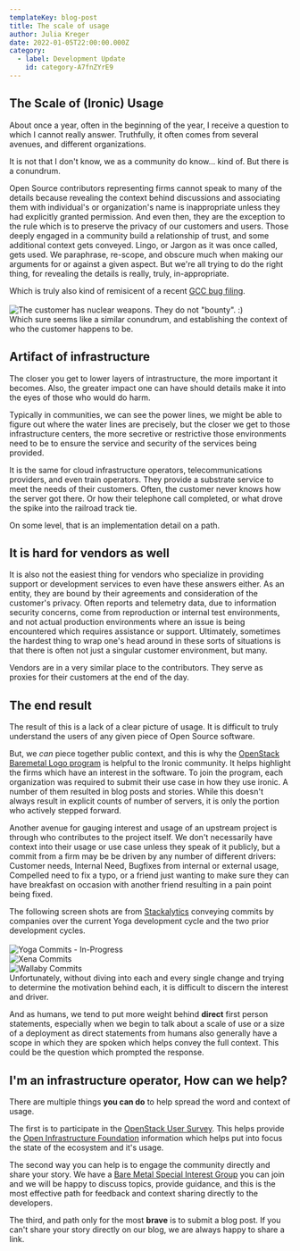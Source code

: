 ```yaml
---
templateKey: blog-post
title: The scale of usage
author: Julia Kreger
date: 2022-01-05T22:00:00.000Z
category:
  - label: Development Update
    id: category-A7fnZYrE9
---
```


## The Scale of (Ironic) Usage ##

About once a year, often in the beginning of the year, I receive a question to which I cannot really answer. Truthfully, it often comes from several avenues, and different organizations.

It is not that I don't know, we as a community do know... kind of. But there is a conundrum.

Open Source contributors representing firms cannot speak to many of the details because revealing the context behind discussions and associating them with individual's or organization's name is inappropriate unless they had explicitly granted permission. And even then, they are the exception to the rule which is to preserve the privacy of our customers and users. Those deeply engaged in a community build a relationship of trust, and some additional context gets conveyed. Lingo, or Jargon as it was once called, gets used. We paraphrase, re-scope, and obscure much when making our arguments for or against a given aspect. But we're all trying to do the right thing, for revealing the details is really, truly, in-appropriate.

Which is truly also kind of remisicent of a recent [GCC bug filing](https://gcc.gnu.org/bugzilla/show_bug.cgi?id=95644#c4).
<br>
<br>
![The customer has nuclear weapons.  They do not "bounty". :)](/img/customer-has-nuclear-weapons.jpg)
<br>
Which sure seems like a similar conundrum, and establishing the context of who the customer happens to be.

## Artifact of infrastructure ##

The closer you get to lower layers of intrastructure, the more important it becomes. Also, the greater impact one can have should details make it into the eyes of those who would do harm.

Typically in communities, we can see the power lines, we might be able to figure out where the water lines are precisely, but the closer we get to those infrastructure centers, the more secretive or restrictive those environments need to be to ensure the service and security of the services being provided.

It is the same for cloud infrastructure operators, telecommunications providers, and even train operators. They provide a substrate service to meet the needs of their customers. Often, the customer never knows how the server got there. Or how their telephone call completed, or what drove the spike into the railroad track tie.

On some level, that is an implementation detail on a path.

## It is hard for vendors as well ##

It is also not the easiest thing for vendors who specialize in providing support or development services to even have these answers either. As an entity, they are bound by their agreements and consideration of the customer's privacy. Often reports and telemetry data, due to information security concerns, come from reproduction or internal test environments, and not actual production environments where an issue is being encountered which requires assistance or support. Ultimately, sometimes the hardest thing to wrap one's head around in these sorts of situations is that there is often not just a singular customer environment, but many.

Vendors are in a very similar place to the contributors. They serve as proxies for their customers at the end of the day.

## The end result ##

The result of this is a lack of a clear picture of usage. It is difficult to truly understand the users of any given piece of Open Source software.

But, we *can* piece together public context, and this is why the [OpenStack Baremetal Logo program](https://www.openstack.org/use-cases/bare-metal/) is helpful to the Ironic community. It helps highlight the firms which have an interest in the software. To join the program, each organization was required to submit their use case in how they use ironic. A number of them resulted in blog posts and stories. While this doesn't always result in explicit counts of number of servers, it is only the portion who actively stepped forward.

Another avenue for gauging interest and usage of an upstream project is through who contributes to the project itself. We don't necessarily have context into their usage or use case unless they speak of it publicly, but a commit from a firm may be be driven by any number of different drivers: Customer needs, Internal Need, Bugfixes from internal or external usage, Compelled need to fix a typo, or a friend just wanting to make sure they can have breakfast on occasion with another friend resulting in a pain point being fixed.

The following screen shots are from [Stackalytics](https://www.stackalytics.io/?module=ironic-group&metric=commits) conveying commits by companies over the current Yoga development cycle and the two prior development cycles.
<br>
<br>
![Yoga Commits - In-Progress](/img/yoga-in-progress-commits.jpg "Yoga Commits January 5th 2022")
<br>
![Xena Commits](/img/xena-commits.jpg "Xena Development Cycle Commits")
<br>
![Wallaby Commits](/img/wallaby-commits.jpg "Wallaby Development Cycle Commits")
<br>
Unfortunately, without diving into each and every single change and trying to determine the motivation behind each, it is difficult to discern the interest and driver.

And as humans, we tend to put more weight behind **direct** first person statements, especially when we begin to talk about a scale of use or a size of a deployment as direct statements from humans also generally have a scope in which they are spoken which helps convey the full context. This could be the question which prompted the response.

## I'm an infrastructure operator, How can we help? ##

There are multiple things **you can do** to help spread the word and context of usage. 

The first is to participate in the [OpenStack User Survey](https://www.openstack.org/user-survey). This helps provide the [Open Infrastructure Foundation](https://openinfra.dev/) information which helps put into focus the state of the ecosystem and it's usage.

The second way you can help is to engage the community directly and share your story. We have a [Bare Metal Special Interest Group](https://etherpad.opendev.org/p/bare-metal-sig) you can join and we will be happy to discuss topics, provide guidance, and this is the most effective path for feedback and context sharing directly to the developers.

The third, and path only for the most **brave** is to submit a blog post. If you can't share your story directly on our blog, we are always happy to share a link.
